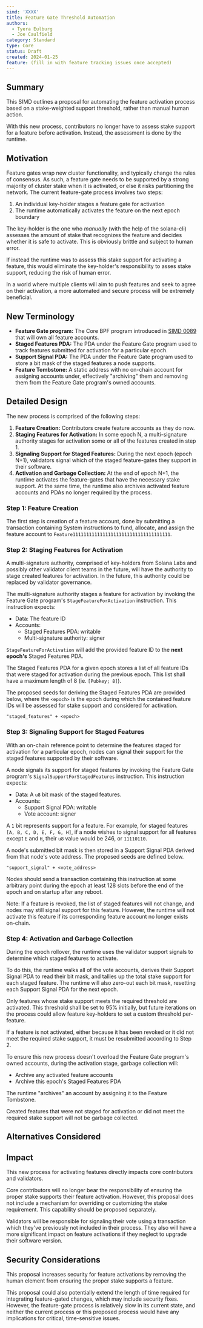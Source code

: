 ```yaml
---
simd: 'XXXX'
title: Feature Gate Threshold Automation
authors:
  - Tyera Eulburg
  - Joe Caulfield
category: Standard
type: Core
status: Draft
created: 2024-01-25
feature: (fill in with feature tracking issues once accepted)
---
```


## Summary

This SIMD outlines a proposal for automating the feature activation process
based on a stake-weighted support threshold, rather than manual human action.

With this new process, contributors no longer have to assess stake support for a
feature before activation. Instead, the assessment is done by the runtime.

## Motivation

Feature gates wrap new cluster functionality, and typically change the rules of
consensus. As such, a feature gate needs to be supported by a strong majority
of cluster stake when it is activated, or else it risks partitioning the
network. The current feature-gate process involves two steps:

1. An individual key-holder stages a feature gate for activation
2. The runtime automatically activates the feature on the next epoch boundary

The key-holder is the one who *manually* (with the help of the solana-cli)
assesses the amount of stake that recognizes the feature and decides whether
it is safe to activate. This is obviously brittle and subject to human error.

If instead the runtime was to assess this stake support for activating a
feature, this would eliminate the key-holder's responsibility to asses stake
support, reducing the risk of human error.

In a world where multiple clients will aim to push features and seek to agree on
their activation, a more automated and secure process will be extremely
beneficial.

## New Terminology

- **Feature Gate program:** The Core BPF program introduced in
  [SIMD 0089](https://github.com/solana-foundation/solana-improvement-documents/pull/89)
  that will own all feature accounts.
- **Staged Features PDA:** The PDA under the Feature Gate program used to track
  features submitted for activation for a particular epoch.
- **Support Signal PDA:** The PDA under the Feature Gate program used to store
  a bit mask of the staged features a node supports.
- **Feature Tombstone:** A static address with no on-chain account for assigning
  accounts under, effectively "archiving" them and removing them from the
  Feature Gate program's owned accounts.

## Detailed Design

The new process is comprised of the following steps:

1. **Feature Creation:** Contributors create feature accounts as they do now.
2. **Staging Features for Activation:** In some epoch N, a multi-signature
   authority stages for activation some or all of the features created in step
   1.
3. **Signaling Support for Staged Features:** During the next epoch (epoch N+1),
   validators signal which of the staged feature-gates they support in their
   software.
4. **Activation and Garbage Collection:** At the end of epoch N+1, the runtime
   activates the feature-gates that have the necessary stake support. At the
   same time, the runtime also archives activated feature accounts and PDAs no
   longer required by the process.

### Step 1: Feature Creation

The first step is creation of a feature account, done by submitting a
transaction containing System instructions to fund, allocate, and assign the
feature account to `Feature111111111111111111111111111111111111`.

### Step 2: Staging Features for Activation

A multi-signature authority, comprised of key-holders from Solana Labs and
possibly other validator client teams in the future, will have the authority to
stage created features for activation.
In the future, this authority could be replaced by validator governance.

The multi-signature authority stages a feature for activation by invoking the
Feature Gate program's `StageFeatureForActivation` instruction. This instruction
expects:
- Data: The feature ID
- Accounts:
  - Staged Features PDA: writable
  - Multi-signature authority: signer 

`StageFeatureForActivation` will add the provided feature ID to the **next
epoch's** Staged Features PDA.

The Staged Features PDA for a given epoch stores a list of all feature IDs that
were staged for activation during the previous epoch. This list shall have a
maximum length of 8 (ie. `[Pubkey; 8]`).

The proposed seeds for deriving the Staged Features PDA are provided below,
where the `<epoch>` is the epoch during which the contained feature IDs will be
assessed for stake support and considered for activation.

```
"staged_features" + <epoch>
```

### Step 3: Signaling Support for Staged Features

With an on-chain reference point to determine the features staged for activation
for a particular epoch, nodes can signal their support for the staged features
supported by their software.

A node signals its support for staged features by invoking the Feature Gate
program's `SignalSupportForStagedFeatures` instruction. This instruction
expects:
- Data: A `u8` bit mask of the staged features.
- Accounts:
  - Support Signal PDA: writable
  - Vote account: signer

A `1` bit represents support for a feature. For example, for staged features
`[A, B, C, D, E, F, G, H]`, if a node wishes to signal support for all features
except `E` and `H`, their `u8` value would be 246, or `11110110`.

A node's submitted bit mask is then stored in a Support Signal PDA derived from
that node's vote address. The proposed seeds are defined below.

```
"support_signal" + <vote_address>
```

Nodes should send a transaction containing this instruction at some arbitrary
point during the epoch at least 128 slots before the end of the epoch and on
startup after any reboot.

Note: If a feature is revoked, the list of staged features will not change, and
nodes may still signal support for this feature. However, the runtime will not
activate this feature if its corresponding feature account no longer exists
on-chain.

### Step 4: Activation and Garbage Collection

During the epoch rollover, the runtime uses the validator support signals to
determine which staged features to activate.

To do this, the runtime walks all of the vote accounts, derives their Support
Signal PDA to read their bit mask, and tallies up the total stake support for
each staged feature. The runtime will also zero-out each bit mask, resetting
each Support Signal PDA for the next epoch.

Only features whose stake support meets the required threshold are activated.
This threshold shall be set to 95% initially, but future iterations on the
process could allow feature key-holders to set a custom threshold per-feature.

If a feature is not activated, either because it has been revoked or it did not
meet the required stake support, it must be resubmitted according to Step 2.

To ensure this new process doesn't overload the Feature Gate program's owned
accounts, during the activation stage, garbage collection will:

- Archive any activated feature accounts
- Archive this epoch's Staged Features PDA

The runtime "archives" an account by assigning it to the Feature Tombstone.

Created features that were not staged for activation or did not meet the
required stake support will not be garbage collected.

## Alternatives Considered

## Impact

This new process for activating features directly impacts core contributors and
validators.

Core contributors will no longer bear the responsibility of ensuring the proper
stake supports their feature activation. However, this proposal does not include
a mechanism for overriding or customizing the stake requirement. This capability
should be proposed separately.

Validators will be responsible for signaling their vote using a transaction
which they've previously not included in their process. They also will have a
more significant impact on feature activations if they neglect to upgrade their
software version.

## Security Considerations

This proposal increases security for feature activations by removing the human
element from ensuring the proper stake supports a feature.

This proposal could also potentially extend the length of time required for
integrating feature-gated changes, which may include security fixes. However,
the feature-gate process is relatively slow in its current state, and neither
the current process or this proposed process would have any implications for
critical, time-sensitive issues.

